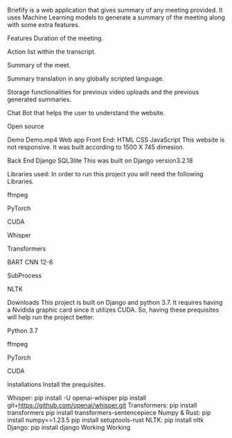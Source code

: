 
Briefify is a web application that gives summary of any meeting provided. It uses Machine Learning models to generate a summary of the meeting along with some extra features.

Features
Duration of the meeting.

Action list within the transcript.

Summary of the meet.

Summary translation in any globally scripted language.

Storage functionalities for previous video uploads and the previous generated summaries.

Chat Bot that helps the user to understand the website.

Open source

Demo
 Demo.mp4 
Web app
Front End:
HTML
CSS
JavaScript
This website is not responsive. It was built according to 1500 X 745 dimesion.

Back End
Django
SQL3lite
This was built on Django version3.2.18

Libraries used:
In order to run this project you will need the following Libraries.

ffmpeg

PyTorch

CUDA

Whisper

Transformers

BART CNN 12-6

SubProcess

NLTK

Downloads
This project is built on Django and python 3.7. It requires having a Nvidida graphic card since it utilizes CUDA. So, having these prequisites will help run the project better.

Python 3.7

ffmpeg

PyTorch

CUDA

Installations
Install the prequisites.

Whisper:
pip install -U openai-whisper
pip install git+https://github.com/openai/whisper.git 
Transformers:
pip install transformers
pip install transformers-sentencepiece
Numpy & Rust:
pip install numpy==1.23.5
pip install setuptools-rust
NLTK:
pip install nltk
Django:
pip install django
Working
Working
